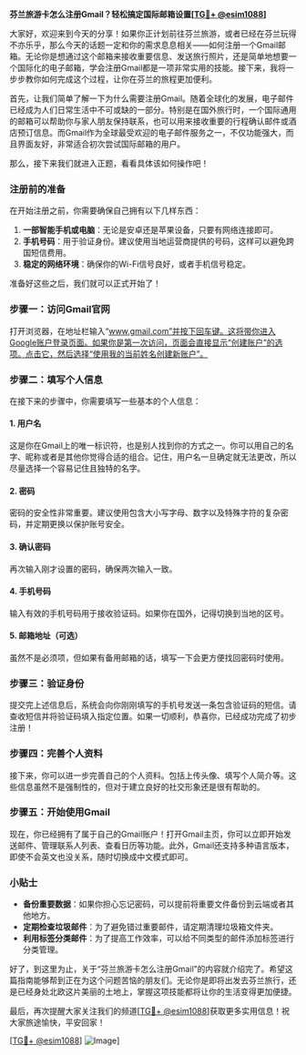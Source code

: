 **芬兰旅游卡怎么注册Gmail？轻松搞定国际邮箱设置[[TG💪+ @esim1088](https://t.me/s/esim1088)]**

大家好，欢迎来到今天的分享！如果你正计划前往芬兰旅游，或者已经在芬兰玩得不亦乐乎，那么今天的话题一定和你的需求息息相关——如何注册一个Gmail邮箱。无论你是想通过这个邮箱来接收重要信息、发送旅行照片，还是简单地想要一个国际化的电子邮箱，学会注册Gmail都是一项非常实用的技能。接下来，我将一步步教你如何完成这个过程，让你在芬兰的旅程更加便利。

首先，让我们简单了解一下为什么需要注册Gmail。随着全球化的发展，电子邮件已经成为人们日常生活中不可或缺的一部分。特别是在国外旅行时，一个国际通用的邮箱可以帮助你与家人朋友保持联系，也可以用来接收重要的行程确认邮件或酒店预订信息。而Gmail作为全球最受欢迎的电子邮件服务之一，不仅功能强大，而且界面友好，非常适合初次尝试国际邮箱的用户。

那么，接下来我们就进入正题，看看具体该如何操作吧！

### 注册前的准备

在开始注册之前，你需要确保自己拥有以下几样东西：
1. **一部智能手机或电脑**：无论是安卓还是苹果设备，只要有网络连接即可。
2. **手机号码**：用于验证身份。建议使用当地运营商提供的号码，这样可以避免跨国短信费用。
3. **稳定的网络环境**：确保你的Wi-Fi信号良好，或者手机信号稳定。

准备好这些之后，我们就可以正式开始了！

### 步骤一：访问Gmail官网

打开浏览器，在地址栏输入“www.gmail.com”并按下回车键。这将带你进入Google账户登录页面。如果你是第一次访问，页面会直接显示“创建账户”的选项。点击它，然后选择“使用我的当前姓名创建新账户”。

### 步骤二：填写个人信息

在接下来的步骤中，你需要填写一些基本的个人信息：

#### 1. 用户名
这是你在Gmail上的唯一标识符，也是别人找到你的方式之一。你可以用自己的名字、昵称或者是其他你觉得合适的组合。记住，用户名一旦确定就无法更改，所以尽量选择一个容易记住且独特的名字。

#### 2. 密码
密码的安全性非常重要。建议使用包含大小写字母、数字以及特殊字符的复杂密码，并定期更换以保护账号安全。

#### 3. 确认密码
再次输入刚才设置的密码，确保两次输入一致。

#### 4. 手机号码
输入有效的手机号码用于接收验证码。如果你在国外，记得切换到当地的区号。

#### 5. 邮箱地址（可选）
虽然不是必须项，但如果有备用邮箱的话，填写一下会更方便找回密码时使用。

### 步骤三：验证身份

提交完上述信息后，系统会向你刚刚填写的手机号发送一条包含验证码的短信。请查收短信并将验证码填入指定位置。如果一切顺利，恭喜你，已经成功完成了初步注册！

### 步骤四：完善个人资料

接下来，你可以进一步完善自己的个人资料。包括上传头像、填写个人简介等。这些信息虽然不是强制性的，但对于建立良好的社交形象还是很有帮助的。

### 步骤五：开始使用Gmail

现在，你已经拥有了属于自己的Gmail账户！打开Gmail主页，你可以立即开始发送邮件、管理联系人列表、查看日历等功能。此外，Gmail还支持多种语言版本，即使不会英文也没关系，随时切换成中文模式即可。

### 小贴士

- **备份重要数据**：如果你担心忘记密码，可以提前将重要文件备份到云端或者其他地方。
- **定期检查垃圾邮件**：为了避免错过重要邮件，请定期清理垃圾箱文件夹。
- **利用标签分类邮件**：为了提高工作效率，可以给不同类型的邮件添加标签进行分类管理。

好了，到这里为止，关于“芬兰旅游卡怎么注册Gmail”的内容就介绍完了。希望这篇指南能够帮到正在为这个问题苦恼的朋友们。无论你是即将出发去芬兰旅行，还是已经身处北欧这片美丽的土地上，掌握这项技能都将让你的生活变得更加便捷。

最后，再次提醒大家关注我们的频道[[TG💪+ @esim1088](https://t.me/s/esim1088)]获取更多实用信息！祝大家旅途愉快，平安回家！

[[TG💪+ @esim1088](https://t.me/s/esim1088)] ![Image](https://i.postimg.cc/4NQfJmqS/Snipaste-2025-05-13-00-14-12.png)]